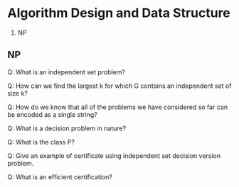 # Algorithm Design and Data Structure

1. NP 

## NP 

Q: What is an independent set problem? 

Q: How can we find the largest k for which G contains an independent set of size k? 

Q: How do we know that all of the problems we have considered so far can be encoded as a single string?

Q: What is a decision problem in nature? 

Q: What is the class P?

Q: Give an example of certificate using independent set decision version problem. 

Q: What is an efficient certification? 




